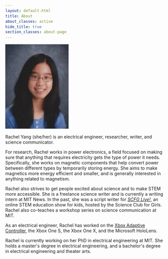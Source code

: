 ```yaml
---
layout: default.html
title: About
about_classes: active
hide_title: true
section_classes: about-page
---
```


<img src="/assets/images/about_me/headshot.jpg" width="200" class="left" alt="headshot">

Rachel Yang (she/her) is an electrical engineer, researcher, writer, and science communicator. 

For research, Rachel works in power electronics, a field focused on making sure that anything that requires electricity gets the type of power it needs. Specifically, she works on magnetic components that help convert power between different types by temporarily storing energy. She aims to make magnetics more energy efficient and smaller, and is generally interested in anything related to magnetism.

Rachel also strives to get people excited about science and to make STEM more accessible. She is a freelance science writer and is currently a writing intern at MIT News. In the past, she was a script writer for [_SCFG Live!_](https://www.scienceclubforgirls.org/scfglive), an online STEM education show for kids, hosted by the Science Club for Girls. Rachel also co-teaches a workshop series on science communication at MIT. 

As an electrical engineer, Rachel has worked on the [Xbox Adaptive Controller](https://www.microsoft.com/en-us/garage/wall-of-fame/xbox-adaptive-controller/), the Xbox One S, the Xbox One X, and the Microsoft HoloLens.

Rachel is currently working on her PhD in electrical engineering at MIT. She holds a master's degree in electrical engineering, and a bachelor's degree in electrical engineering and theater arts.
